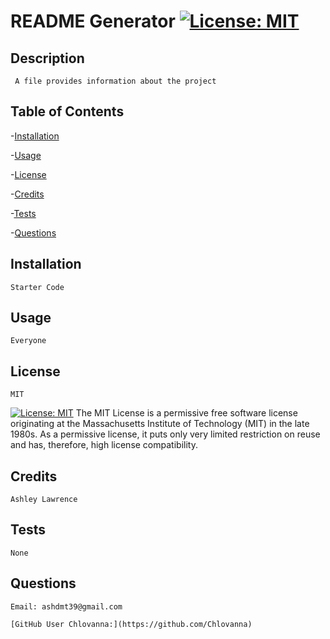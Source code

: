 # README Generator [![License: MIT](https://img.shields.io/badge/License-MIT-yellow.svg)](https://opensource.org/licenses/MIT)
## Description
     A file provides information about the project
## Table of Contents
  -[Installation](#installation)

  -[Usage](#usage)

  -[License](#license)

  -[Credits](#credits)

  -[Tests](#tests)

  -[Questions](#questions)

## Installation
    Starter Code
## Usage
    Everyone
## License
    MIT
[![License: MIT](https://img.shields.io/badge/License-MIT-yellow.svg)](https://opensource.org/licenses/MIT)
The MIT License is a permissive free software license originating at the Massachusetts Institute of Technology (MIT) in the late 1980s. As a permissive license, it puts only very limited restriction on reuse and has, therefore, high license compatibility.
## Credits
    Ashley Lawrence
## Tests
    None
## Questions
    Email: ashdmt39@gmail.com

    [GitHub User Chlovanna:](https://github.com/Chlovanna)

